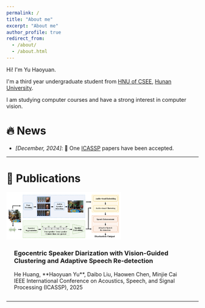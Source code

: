 ```yaml
---
permalink: /
title: "About me"
excerpt: "About me"
author_profile: true
redirect_from: 
  - /about/
  - /about.html
---
```


Hi! I'm Yu Haoyuan.

I'm a third year undergraduate student from [HNU of CSEE](http://csee.hnu.edu.cn/), [Hunan University](https://www.hnu.edu.cn/).

I am studying computer courses and have a strong interest in computer vision.

# 🔥 News

- *[December, 2024]*:  🎉 One [ICASSP](https://2025.ieeeicassp.org/) papers have been accepted.

---

# 📄 Publications

<div style="display: flex; flex-wrap: wrap; align-items: center;">
    <div style="flex: 1 1 300px;">
        <img src="../images/egocentric-speaker-diarization.jpg" alt="ICASSP 2025" style="width: 100%; max-width: 300px;"/>
    </div>
    <div style="flex: 1 1 300px; margin-left: 20px;">
        <h3>Egocentric Speaker Diarization with Vision-Guided Clustering and Adaptive Speech Re-detection</h3>
        <p>He Huang, **Haoyuan Yu**, Daibo Liu, Haowen Chen, Minjie Cai <br> IEEE International Conference on Acoustics, Speech, and Signal Processing (ICASSP), 2025 <br> 
        </p>
    </div>
</div>

---